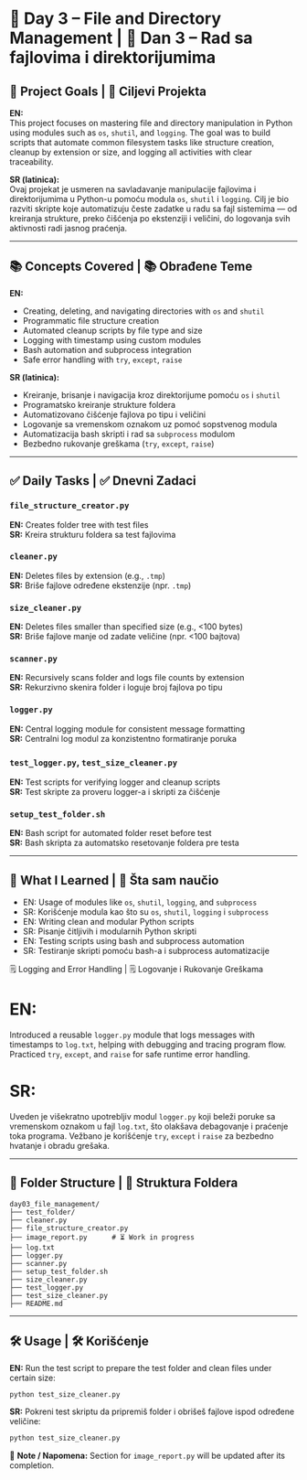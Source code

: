 # 📁 Day 3 – File and Directory Management | 📁 Dan 3 – Rad sa fajlovima i direktorijumima

## 🎯 Project Goals | 🎯 Ciljevi Projekta

**EN:**  
This project focuses on mastering file and directory manipulation in Python using modules such as `os`, `shutil`, and `logging`. The goal was to build scripts that automate common filesystem tasks like structure creation, cleanup by extension or size, and logging all activities with clear traceability.

**SR (latinica):**  
Ovaj projekat je usmeren na savladavanje manipulacije fajlovima i direktorijumima u Python-u pomoću modula `os`, `shutil` i `logging`. Cilj je bio razviti skripte koje automatizuju česte zadatke u radu sa fajl sistemima — od kreiranja strukture, preko čišćenja po ekstenziji i veličini, do logovanja svih aktivnosti radi jasnog praćenja.

---

## 📚 Concepts Covered | 📚 Obrađene Teme

**EN:**  
- Creating, deleting, and navigating directories with `os` and `shutil`  
- Programmatic file structure creation  
- Automated cleanup scripts by file type and size  
- Logging with timestamp using custom modules  
- Bash automation and subprocess integration  
- Safe error handling with `try`, `except`, `raise`

**SR (latinica):**  
- Kreiranje, brisanje i navigacija kroz direktorijume pomoću `os` i `shutil`  
- Programatsko kreiranje strukture foldera  
- Automatizovano čišćenje fajlova po tipu i veličini  
- Logovanje sa vremenskom oznakom uz pomoć sopstvenog modula  
- Automatizacija bash skripti i rad sa `subprocess` modulom  
- Bezbedno rukovanje greškama (`try`, `except`, `raise`)

---

## ✅ Daily Tasks | ✅ Dnevni Zadaci

### `file_structure_creator.py`  
**EN:** Creates folder tree with test files  
**SR:** Kreira strukturu foldera sa test fajlovima

### `cleaner.py`  
**EN:** Deletes files by extension (e.g., `.tmp`)  
**SR:** Briše fajlove određene ekstenzije (npr. `.tmp`)

### `size_cleaner.py`  
**EN:** Deletes files smaller than specified size (e.g., <100 bytes)  
**SR:** Briše fajlove manje od zadate veličine (npr. <100 bajtova)

### `scanner.py`  
**EN:** Recursively scans folder and logs file counts by extension  
**SR:** Rekurzivno skenira folder i loguje broj fajlova po tipu

### `logger.py`  
**EN:** Central logging module for consistent message formatting  
**SR:** Centralni log modul za konzistentno formatiranje poruka

### `test_logger.py`, `test_size_cleaner.py`  
**EN:** Test scripts for verifying logger and cleanup scripts  
**SR:** Test skripte za proveru logger-a i skripti za čišćenje

### `setup_test_folder.sh`  
**EN:** Bash script for automated folder reset before test  
**SR:** Bash skripta za automatsko resetovanje foldera pre testa

---

## 🧠 What I Learned | 🧠 Šta sam naučio

- EN: Usage of modules like `os`, `shutil`, `logging`, and `subprocess`  
- SR: Korišćenje modula kao što su `os`, `shutil`, `logging` i `subprocess`  
- EN: Writing clean and modular Python scripts  
- SR: Pisanje čitljivih i modularnih Python skripti  
- EN: Testing scripts using bash and subprocess automation  
- SR: Testiranje skripti pomoću bash-a i subprocess automatizacije

🗒️ Logging and Error Handling | 🗒️ Logovanje i Rukovanje Greškama

# EN:
Introduced a reusable `logger.py` module that logs messages with timestamps to `log.txt`, helping with debugging and tracing program flow.
Practiced `try`, `except`, and `raise` for safe runtime error handling.

# SR:
Uveden je višekratno upotrebljiv modul `logger.py` koji beleži poruke sa vremenskom oznakom u fajl `log.txt`, što olakšava debagovanje i praćenje toka programa.
Vežbano je korišćenje `try`, `except` i `raise` za bezbedno hvatanje i obradu grešaka.

---

## 📂 Folder Structure | 📂 Struktura Foldera

```
day03_file_management/
├── test_folder/
├── cleaner.py
├── file_structure_creator.py
├── image_report.py      # ⏳ Work in progress
├── log.txt
├── logger.py
├── scanner.py
├── setup_test_folder.sh
├── size_cleaner.py
├── test_logger.py
├── test_size_cleaner.py
├── README.md
```

---

## 🛠️ Usage | 🛠️ Korišćenje

**EN:** Run the test script to prepare the test folder and clean files under certain size:
```bash
python test_size_cleaner.py
```

**SR:** Pokreni test skriptu da pripremiš folder i obrišeš fajlove ispod određene veličine:
```bash
python test_size_cleaner.py
```

📝 **Note / Napomena:** Section for `image_report.py` will be updated after its completion.
